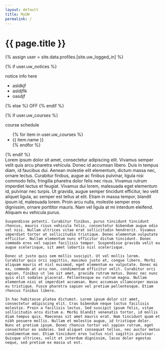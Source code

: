 ```yaml
---
layout: default
title: MyUW
permalink: /
---
```


<h1 class="visually-hidden">{{ page.title }}</h1>

{% assign user = site.data.profiles.[site.uw_logged_in] %}

{% if user.uw_notices %}
<div class="myuw-card">
    notice info here
    <ul>
        <li>asldkjf</li>
        <li>asldjflk</li>
        <li>oasdjf</li>
    </ul>
</div>
{% else %}
OFF
{% endif %}

{% if user.uw_courses %}
<div class="myuw-card">
course schedule
    <ul>
        {% for item in user.uw_courses %}
        <li>{{ item.name }}</li>
        {% endfor %}
    </ul>
</div>
{% endif %}

<div class="myuw-card">
    Lorem ipsum dolor sit amet, consectetur adipiscing elit. Vivamus semper velit quis arcu pharetra vehicula. Donec id accumsan libero. Duis in tempus diam, id faucibus dui. Aenean molestie elit elementum, dictum massa nec, ornare lectus. Curabitur finibus, augue ac finibus pulvinar, ligula nisi commodo felis, fringilla pharetra dolor felis nec risus. Vivamus rutrum imperdiet lectus et feugiat. Vivamus dui lorem, malesuada eget elementum id, pulvinar nec turpis. Ut gravida, augue semper tincidunt efficitur, leo velit aliquet ligula, ac semper est tellus at elit. Etiam in massa tempor, blandit ipsum id, malesuada lorem. Proin arcu nulla, molestie semper eros dignissim, ornare porttitor mauris. Nam vel ligula at mi interdum eleifend. Aliquam eu vehicula purus.

    Suspendisse potenti. Curabitur finibus, purus tincidunt tincidunt rhoncus, mauris risus vehicula felis, consectetur bibendum augue odio vel nisi. Nullam ultrices vitae erat sollicitudin hendrerit. Vivamus imperdiet tortor at sollicitudin tristique. Donec elementum vulputate efficitur. Nullam elementum nunc efficitur dictum tincidunt. Donec commodo eros vel sapien facilisis tempor. Suspendisse gravida velit eu augue scelerisque, sit amet lobortis nisl scelerisque.

    Donec ut justo quis sem mollis suscipit. Ut vel mollis lorem. Curabitur quis orci sagittis, maximus justo at, congue libero. Morbi aliquam mauris et nisl euismod, eget elementum ex vulputate. Donec mi ex, commodo at arcu non, condimentum efficitur velit. Curabitur orci sapien, finibus ut leo sit amet, gravida rutrum metus. Donec nec nunc quis elit sodales placerat. Pellentesque eu rutrum magna. Nullam elementum nisi at imperdiet accumsan. Nunc accumsan ullamcorper massa eu tristique. Fusce pharetra sapien vel pretium pellentesque. Etiam rhoncus finibus libero.

    In hac habitasse platea dictumst. Lorem ipsum dolor sit amet, consectetur adipiscing elit. Cras bibendum neque luctus facilisis molestie. Proin a facilisis lectus. Sed suscipit ipsum felis, vitae sollicitudin arcu dictum a. Morbi blandit venenatis tortor, id mollis diam tempus quis. Maecenas sit amet mauris erat. Nam tincidunt quam et nibh posuere mollis. Nullam et molestie augue, id tristique dolor. Nunc et pretium ipsum. Donec rhoncus tortor vel sapien rutrum, eget consectetur ex sodales. Sed aliquet consequat tellus, nec auctor metus condimentum non. Etiam tincidunt eros luctus nisl sagittis pulvinar. Quisque ultrices, velit et interdum dignissim, lacus dolor egestas neque, sed pretium ex massa ut est.
</div>
